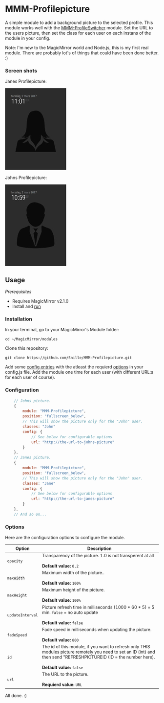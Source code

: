 # MMM-Profilepicture
A simple module to add a background picture to the selected profile.
This module works well with the [MMM-ProfileSwitcher](https://github.com/tosti007/MMM-ProfileSwitcher) module.
Set the URL to the users picture, then set the class for each user on each instans of the module in your config.

Note: I'm new to the MagicMirror world and Node.js, this is my first real module. There are probably lot's of things that could have been done better. :)

### Screen shots

Janes Profilepicture:

![Jane](https://github.com/Snille/MMM-Profilepicture/blob/master/.github/jane.jpg)

Johns Profilepicture:

![John](https://github.com/Snille/MMM-Profilepicture/blob/master/.github/john.jpg)

## Usage

_Prerequisites_

- Requires MagicMirror v2.1.0
- Install and [run](https://github.com/MichMich/MagicMirror/wiki/Auto-Starting-MagicMirror)

### Installation

In your terminal, go to your MagicMirror's Module folder:

```
cd ~/MagicMirror/modules
```

Clone this repository:

```
git clone https://github.com/Snille/MMM-Profilepicture.git
```

Add some [config entries](#configuration) with the atleast the requierd [options](#options) in your config.js file. Add the module one time for each user (with different URL:s for each user of course).

### Configuration

```javascript
	// Johns picture.
	{
		module: "MMM-Profilepicture",
		position: "fullscreen_below",
		// This will show the picture only for the "John" user.
		classes: "John"
		config: {
			// See below for configurable options
			url: "http://the-url-to-johns-picture"
		}
	},
	// Janes picture.
	{
		module: "MMM-Profilepicture",
		position: "fullscreen_below",
		// This will show the picture only for the "John" user.
		classes: "Jane"
		config: {
			// See below for configurable options
			url: "http://the-url-to-janes-picture"
		}
	},
	// And so on...
```

### Options
Here are the configuration options to configure the module.

| Option | Description |
|---|---| 
|`opacity`|Transparency of the picture. 1.0 is not transperent at all<br><br>**Default value:** `0.2`|
|`maxWidth`|Maximum width of the picture..<br><br>**Default value:** `100%`|
|`maxHeight`|Maximum height of the picture.<br><br>**Default value:** `100%`|
|`updateInterval`|Picture refresh time in milliseconds (1000 * 60 * 5) = 5 min. `false` = no auto update <br><br>**Default value:** `false`|
|`fadeSpeed`|Fade speed in milliseconds when updating the picture.<br><br>**Default value:** `800`|
|`id`|The id of this module, if you want to refresh only THIS modules picture remotely you need to set an ID (int) and then send "REFRESHPICTUREID (ID = the number here).<br><br>**Default value:** `false`|
|`url`|The URL to the picture.<br><br>**Requierd value:** `URL`|

All done. :)
